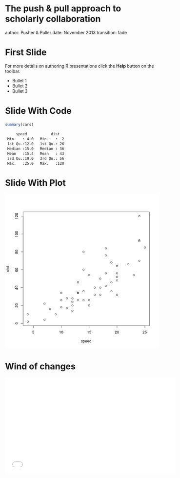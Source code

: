The push & pull approach to scholarly collaboration
========================================================
author: Pusher & Puller
date: November 2013
transition: fade

First Slide
========================================================

For more details on authoring R presentations click the
**Help** button on the toolbar.

- Bullet 1
- Bullet 2
- Bullet 3

Slide With Code
========================================================


```r
summary(cars)
```

```
     speed           dist    
 Min.   : 4.0   Min.   :  2  
 1st Qu.:12.0   1st Qu.: 26  
 Median :15.0   Median : 36  
 Mean   :15.4   Mean   : 43  
 3rd Qu.:19.0   3rd Qu.: 56  
 Max.   :25.0   Max.   :120  
```


Slide With Plot
========================================================

![plot of chunk unnamed-chunk-2](projectSlides-figure/unnamed-chunk-2.png) 


Wind of changes
====================================

<iframe width="560" height="315" src="//www.youtube.com/embed/n4RjJKxsamQ" frameborder="0" allowfullscreen></iframe>
